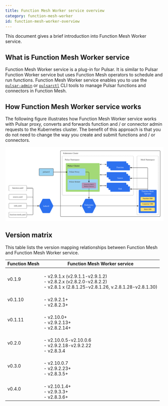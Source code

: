 ```yaml
---
title: Function Mesh Worker service overview
category: function-mesh-worker
id: function-mesh-worker-overview
---
```


This document gives a brief introduction into Function Mesh Worker service.

## What is Function Mesh Worker service

Function Mesh Worker service is a plug-in for Pulsar. It is similar to Pulsar Function Worker service but uses Function Mesh operators to schedule and run functions. Function Mesh Worker service enables you to use the [`pulsar-admin`](https://pulsar.apache.org/docs/en/pulsar-admin/) or [`pulsarctl`](https://docs.streamnative.io/pulsarctl/v2.7.0.7/) CLI tools to manage Pulsar functions and connectors in Function Mesh.

## How Function Mesh Worker service works

The following figure illustrates how Function Mesh Worker service works with Pulsar proxy, converts and forwards function and / or connector admin requests to the Kubernetes cluster. The benefit of this approach is that you do not need to change the way you create and submit functions and / or connectors.

![Function Mesh Workflow](./../assets/function-mesh-workflow.png)

## Version matrix

This table lists the version mapping relationships between Function Mesh and Function Mesh Worker service.

| Function Mesh | Function Mesh Worker service |
| --- | --- |
| v0.1.9 | <br />- v2.9.1.x (v2.9.1.1-v2.9.1.2) <br />- v2.8.2.x (v2.8.2.0-v2.8.2.2) <br />- v2.8.1 x (2.8.1.25-v2.8.1.26, v.2.8.1.28-v2.8.1.30)|
| v0.1.10| <br />- v2.9.2.1+ <br />- v2.8.2.3+ |
| v0.1.11| <br />- v2.10.0+ <br />- v2.9.2.13+ <br />- v2.8.2.14+ |
| v0.2.0| <br />- v2.10.0.5-v2.10.0.6 <br />- v2.9.2.18-v2.9.2.22 <br />- v2.8.3.4 |
| v0.3.0| <br />- v2.10.0.7 <br />- v2.9.2.23+ <br />- v2.8.3.5+ |
| v0.4.0| <br />- v2.10.1.4+ <br />- v2.9.3.3+ <br />- v2.8.3.6+ |